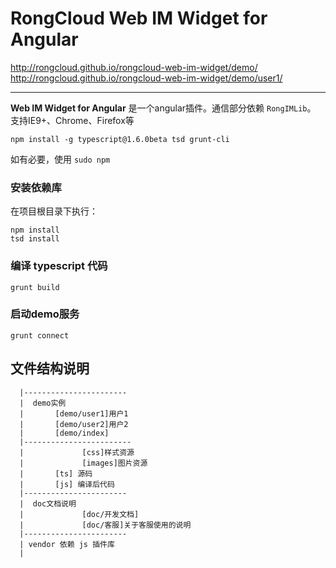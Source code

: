 # RongCloud Web IM Widget for Angular

http://rongcloud.github.io/rongcloud-web-im-widget/demo/
http://rongcloud.github.io/rongcloud-web-im-widget/demo/user1/

---

**Web IM Widget for Angular** 是一个angular插件。通信部分依赖 `RongIMLib`。  
支持IE9+、Chrome、Firefox等

```
npm install -g typescript@1.6.0beta tsd grunt-cli
```

如有必要，使用 `sudo npm`

### 安装依赖库

在项目根目录下执行：

```
npm install
tsd install
```

### 编译 typescript 代码

```
grunt build
```

### 启动demo服务

```
grunt connect
```

## 文件结构说明
```
  |-----------------------
  |  demo实例
  |       [demo/user1]用户1
  |       [demo/user2]用户2
  |       [demo/index]
  |------------------------
  |				[css]样式资源
  |				[images]图片资源
  |       [ts] 源码
  |       [js] 编译后代码
  |-----------------------
  |  doc文档说明
  |				[doc/开发文档]
  |				[doc/客服]关于客服使用的说明
  |-----------------------
  | vendor 依赖 js 插件库
  |
```
